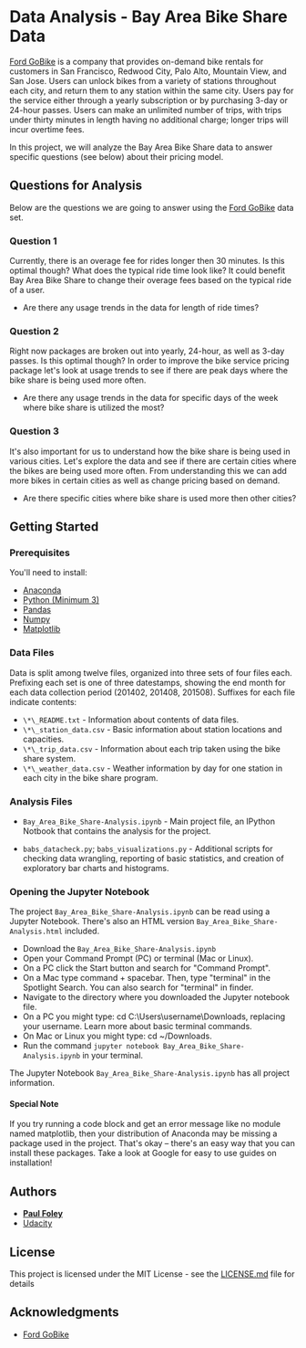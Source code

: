 # Data Analysis - Bay Area Bike Share Data

[Ford GoBike](https://www.fordgobike.com/) is a company that provides on-demand bike rentals for customers in San Francisco, Redwood City, Palo Alto, Mountain View, and San Jose. Users can unlock bikes from a variety of stations throughout each city, and return them to any station within the same city. Users pay for the service either through a yearly subscription or by purchasing 3-day or 24-hour passes. Users can make an unlimited number of trips, with trips under thirty minutes in length having no additional charge; longer trips will incur overtime fees.

In this project, we will analyze the Bay Area Bike Share data to answer specific questions (see below) about their pricing model.


## Questions for Analysis
Below are the questions we are going to answer using the [Ford GoBike](https://www.fordgobike.com/) data set. 

### Question 1

Currently, there is an overage fee for rides longer then 30 minutes. Is this optimal though? What does the typical ride time look like? It could benefit Bay Area Bike Share to change their overage fees based on the typical ride of a user.

* Are there any usage trends in the data for length of ride times?

### Question 2

Right now packages are broken out into yearly, 24-hour, as well as 3-day passes. Is this optimal though? In order to improve the bike service pricing package let's look at usage trends to see if there are peak days where the bike share is being used more often.

* Are there any usage trends in the data for specific days of the week where bike share is utilized the most?

### Question 3

It's also important for us to understand how the bike share is being used in various cities. Let's explore the data and see if there are certain cities where the bikes are being used more often. From understanding this we can add more bikes in certain cities as well as change pricing based on demand.

* Are there specific cities where bike share is used more then other cities?


## Getting Started

### Prerequisites
You'll need to install:

* [Anaconda](https://www.continuum.io/downloads)
* [Python (Minimum 3)](https://www.continuum.io/blog/developer-blog/python-3-support-anaconda)
* [Pandas](https://anaconda.org/anaconda/pandas)
* [Numpy](https://anaconda.org/anaconda/numpy)
* [Matplotlib](https://anaconda.org/anaconda/matplotlib)

### Data Files
Data is split among twelve files, organized into three sets of four files
each. Prefixing each set is one of three datestamps, showing the end month for
each data collection period (201402, 201408, 201508). Suffixes for each file
indicate contents:

* `\*\_README.txt` - Information about contents of data files.
* `\*\_station_data.csv` - Basic information about station locations and
capacities.
* `\*\_trip_data.csv` - Information about each trip taken using the bike share
system.
* `\*\_weather_data.csv` - Weather information by day for one station in each
city in the bike share program.

### Analysis Files

* `Bay_Area_Bike_Share-Analysis.ipynb` - Main project file, an IPython Notbook that contains the analysis for the project.

* `babs_datacheck.py`; `babs_visualizations.py` - Additional scripts for checking data wrangling, reporting of basic statistics, and creation of exploratory bar charts and histograms.

### Opening the Jupyter Notebook

The project `Bay_Area_Bike_Share-Analysis.ipynb` can be read using a Jupyter Notebook. There's also an HTML version `Bay_Area_Bike_Share-Analysis.html` included.

* Download the `Bay_Area_Bike_Share-Analysis.ipynb`
* Open your Command Prompt (PC) or terminal (Mac or Linux).
* On a PC click the Start button and search for "Command Prompt".
* On a Mac type command + spacebar. Then, type "terminal" in the Spotlight Search. You can also search for "terminal" in finder.
* Navigate to the directory where you downloaded the Jupyter notebook file.
* On a PC you might type: cd C:\Users\username\Downloads\, replacing your username. Learn more about basic terminal commands.
* On Mac or Linux you might type: cd ~/Downloads.
* Run the command `jupyter notebook Bay_Area_Bike_Share-Analysis.ipynb` in your terminal.

The Jupyter Notebook `Bay_Area_Bike_Share-Analysis.ipynb` has all project information.

#### Special Note

If you try running a code block and get an error message like no module named matplotlib, then your distribution of Anaconda may be missing a package used in the project. That's okay – there's an easy way that you can install these packages. Take a look at Google for easy to use guides on installation!


## Authors

* **[Paul Foley](https://github.com/paulfoley)**
* [Udacity](https://www.udacity.com/)


## License

This project is licensed under the MIT License - see the [LICENSE.md](LICENSE.md) file for details


## Acknowledgments

* [Ford GoBike](https://www.fordgobike.com/)
